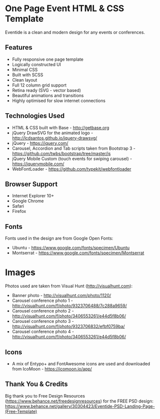 # One Page Event HTML & CSS Template
Eventide is a clean and modern design for any events or conferences.


## Features
- Fully responsive one page template
- Logically constructed UI
- Minimal CSS
- Built with SCSS
- Clean layout
- Full 12 column grid support
- Retina ready (SVG - vector based)
- Beautiful animations and transitions
- Highly optimised for slow internet connections


## Technologies Used
- HTML & CSS built with Base - http://getbase.org
- jQuery DrawSVG for the animated logo - http://lcdsantos.github.io/jquery-drawsvg/
- jQuery - https://jquery.com/
- Carousel, Accordion and Tab scripts taken from Bootstrap 3 - https://github.com/twbs/bootstrap/tree/master/js
- jQuery Mobile Custom (touch events for swiping carousel) - https://jquerymobile.com/
- WebFontLoader - https://github.com/typekit/webfontloader


## Browser Support
- Internet Explorer 10+
- Google Chrome
- Safari
- Firefox


## Fonts
Fonts used in the design are from Google Open Fonts:
- Ubuntu - https://www.google.com/fonts/specimen/Ubuntu
- Montserrat - https://www.google.com/fonts/specimen/Montserrat


# Images
Photos used are taken from Visual Hunt (http://visualhunt.com):
- Banner photo - http://visualhunt.com/photo/1120/
- Carousel conference photo 1 - http://visualhunt.com/f/photo/9323706488/7c288a9659/
- Carousel conference photo 2 - http://visualhunt.com/f/photo/3406553261/e44d5f8b06/
- Carousel conference photo 3 - http://visualhunt.com/f/photo/9323706832/efbf0759ba/
- Carousel conference photo 4 - http://visualhunt.com/f/photo/3406553261/e44d5f8b06/


## Icons
- A mix of Entypo+ and FontAwesome icons are used and downloaded from IcoMoon - https://icomoon.io/app/


## Thank You & Credits
Big thank you to Free Design Resources (https://www.behance.net/freedesignresources) for the FREE PSD design:
https://www.behance.net/gallery/30304423/Eventide-PSD-Landing-Page-(Free-Template)